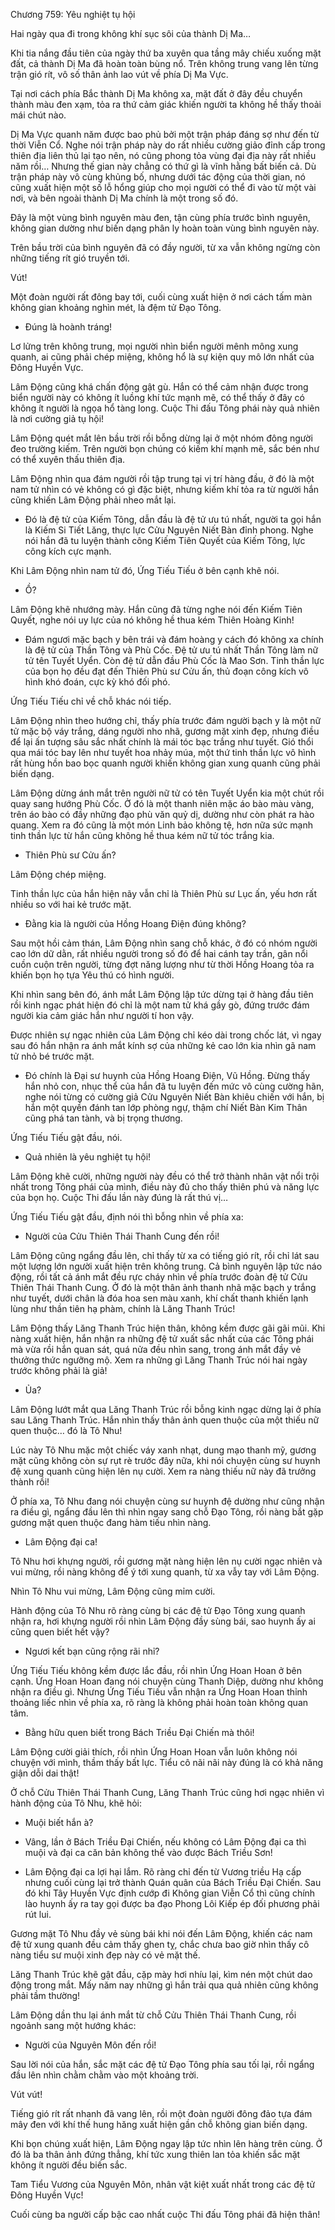 




Chương 759: Yêu nghiệt tụ hội


Hai ngày qua đi trong không khí sục sôi của thành Dị Ma…

Khi tia nắng đầu tiên của ngày thứ ba xuyên qua tầng mây chiếu xuống mặt đất, cả thành Dị Ma đã hoàn toàn bùng nổ. Trên không trung vang lên từng trận gió rít, vô số thân ảnh lao vút về phía Dị Ma Vực.

Tại nơi cách phía Bắc thành Dị Ma không xa, mặt đất ở đây đều chuyển thành màu đen xạm, tỏa ra thứ cảm giác khiến người ta không hề thấy thoải mái chút nào.

Dị Ma Vực quanh năm được bao phủ bởi một trận pháp đáng sợ như đến từ thời Viễn Cổ. Nghe nói trận pháp này do rất nhiều cường giảo đỉnh cấp trong thiên địa liên thủ lại tạo nên, nó cũng phong tỏa vùng đại địa này rất nhiều năm rồi… Nhưng thế gian này chẳng có thứ gì là vĩnh hằng bất biến cả. Dù trận pháp này vô cùng khủng bố, nhưng dưới tác động của thời gian, nó cũng xuất hiện một số lỗ hổng giúp cho mọi người có thể đi vào từ một vài nơi, và bên ngoài thành Dị Ma chính là một trong số đó.

Đây là một vùng bình nguyên màu đen, tận cùng phía trước bình nguyên, không gian dường như biến dạng phân ly hoàn toàn vùng bình nguyên này.

Trên bầu trời của bình nguyên đã có đầy người, từ xa vẫn không ngừng còn những tiếng rít gió truyền tới.

Vút!

Một đoàn người rất đông bay tới, cuối cùng xuất hiện ở nơi cách tấm màn không gian khoảng nghìn mét, là đệm tử Đạo Tông.

- Đúng là hoành tráng!

Lơ lửng trên không trung, mọi người nhìn biển người mênh mông xung quanh, ai cũng phải chép miệng, không hổ là sự kiện quy mô lớn nhất của Đông Huyền Vực.

Lâm Động cũng khá chấn động gật gù. Hắn có thể cảm nhận được trong biển người này có không ít luồng khí tức mạnh mẽ, có thể thấy ở đây có không ít người là ngọa hổ tàng long. Cuộc Thi đấu Tông phái này quả nhiên là nơi cường giả tụ hội!

Lâm Động quét mắt lên bầu trời rồi bỗng dừng lại ở một nhóm đông người đeo trường kiếm. Trên người bọn chúng có kiếm khí mạnh mẽ, sắc bén như có thể xuyên thấu thiên địa.

Lâm Động nhìn qua đám người rồi tập trung tại vị trí hàng đầu, ở đó là một nam tử nhìn có vẻ không có gì đặc biệt, nhưng kiếm khí tỏa ra từ người hắn cũng khiến Lâm Động phải nheo mắt lại.

- Đó là đệ tử của Kiếm Tông, dẫn đầu là đệ tử ưu tú nhất, người ta gọi hắn là Kiếm Si Tiết Lăng, thực lực Cửu Nguyên Niết Bàn đỉnh phong. Nghe nói hắn đã tu luyện thành công Kiếm Tiên Quyết của Kiếm Tông, lực công kích cực mạnh.

Khi Lâm Động nhìn nam tử đó, Ứng Tiếu Tiếu ở bên cạnh khẽ nói.

- Ồ?

Lâm Động khẽ nhướng mày. Hắn cũng đã từng nghe nói đến Kiếm Tiên Quyết, nghe nói uy lực của nó không hề thua kém Thiên Hoàng Kinh!

- Đám ngươi mặc bạch y bên trái và đám hoàng y cách đó không xa chính là đệ tử của Thần Tông và Phù Cốc. Đệ tử ưu tú nhất Thần Tông làm nữ tử tên Tuyết Uyển. Còn đệ tử dẫn đầu Phù Cốc là Mao Sơn. Tinh thần lực của bọn họ đều đạt đến Thiên Phù sư Cửu ấn, thủ đoạn công kích vô hình khó đoán, cực kỳ khó đối phó.

Ứng Tiếu Tiếu chỉ về chỗ khác nói tiếp.

Lâm Động nhìn theo hướng chỉ, thấy phía trước đám người bạch y là một nữ tử mặc bộ váy trắng, dáng người nho nhã, gương mặt xinh đẹp, nhưng điều để lại ấn tượng sâu sắc nhất chính là mái tóc bạc trắng như tuyết. Gió thổi qua mái tóc bay lên như tuyết hoa nhảy múa, một thứ tinh thần lực vô hình rất hùng hồn bao bọc quanh người khiến không gian xung quanh cũng phải biến dạng.

Lâm Động dừng ánh mắt trên người nữ tử có tên Tuyết Uyển kia một chút rồi quay sang hướng Phù Cốc. Ở đó là một thanh niên mặc áo bào màu vàng, trên áo bào có đầy những đạo phù văn quỷ dị, dường như còn phát ra hào quang. Xem ra đó cũng là một món Linh bảo không tệ, hơn nữa sức mạnh tinh thần lực từ hắn cũng không hề thua kém nữ tử tóc trắng kia.

- Thiên Phù sư Cửu ấn?

Lâm Động chép miệng.

Tinh thần lực của hắn hiện nãy vẫn chỉ là Thiên Phù sư Lục ấn, yếu hơn rất nhiều so với hai kẻ trước mặt.

- Đằng kia là người của Hồng Hoang Điện đúng không?

Sau một hồi cảm thán, Lâm Động nhìn sang chỗ khác, ở đó có nhóm người cao lớn dữ dằn, rất nhiều người trong số đó để hai cánh tay trần, gân nổi cuồn cuộn trên người, từng đợt năng lượng như từ thời Hồng Hoang tỏa ra khiến bọn họ tựa Yêu thú có hình người.

Khi nhìn sang bên đó, ánh mắt Lâm Động lập tức dừng tại ở hàng đầu tiên rồi kinh ngạc phát hiện đó chỉ là một nam tử khá gầy gò, đứng trước đám người kia cảm giác hắn như người tí hon vậy.

Được nhiên sự ngạc nhiên của Lâm Động chỉ kéo dài trong chốc lát, vì ngay sau đó hắn nhận ra ánh mắt kính sợ của những kẻ cao lớn kia nhìn gã nam tử nhỏ bé trước mặt.

- Đó chính là Đại sư huynh của Hồng Hoang Điện, Vũ Hồng. Đừng thấy hắn nhỏ con, nhục thể của hắn đã tu luyện đến mức vô cùng cường hãn, nghe nói từng có cường giả Cửu Nguyên Niết Bàn khiêu chiến với hắn, bị hắn một quyền đánh tan lớp phòng ngự, thậm chí Niết Bàn Kim Thân cũng phá tan tành, và bị trọng thương.

Ứng Tiếu Tiếu gật đầu, nói.

- Quả nhiên là yêu nghiệt tụ hội!

Lâm Động khẽ cười, những người này đều có thể trở thành nhân vật nổi trội nhất trong Tông phái của mình, điều này đủ cho thấy thiên phú và năng lực của bọn họ. Cuộc Thi đấu lần này đúng là rất thú vị…

Ứng Tiếu Tiếu gật đầu, định nói thì bỗng nhìn về phía xa:

- Người của Cửu Thiên Thái Thanh Cung đến rồi!

Lâm Động cũng ngẩng đầu lên, chỉ thấy từ xa có tiếng gió rít, rồi chỉ lát sau một lượng lớn người xuất hiện trên không trung. Cả bình nguyên lập tức náo động, rồi tất cả ánh mắt đều rực cháy nhìn về phía trước đoàn đệ tử Cửu Thiên Thái Thanh Cung. Ở đó là một thân ảnh thanh nhã mặc bạch y trắng như tuyết, dưới chân là đóa hoa sen màu xanh, khí chất thanh khiến lạnh lùng như thần tiên hạ phàm, chính là Lăng Thanh Trúc!

Lâm Động thấy Lăng Thanh Trúc hiện thân, không kềm được gãi gãi mũi. Khi nàng xuất hiện, hắn nhận ra những đệ tử xuất sắc nhất của các Tông phái mà vừa rồi hắn quan sát, quá nửa đều nhìn sang, trong ánh mắt đầy vẻ thưởng thức ngưỡng mộ. Xem ra những gì Lăng Thanh Trúc nói hai ngày trước không phải là giả!

- Ủa?

Lâm Động lướt mắt qua Lăng Thanh Trúc rồi bỗng kinh ngạc dừng lại ở phía sau Lăng Thanh Trúc. Hắn nhìn thấy thân ảnh quen thuộc của một thiếu nữ quen thuộc… đó là Tô Nhu!

Lúc này Tô Nhu mặc một chiếc váy xanh nhạt, dung mạo thanh mỹ, gương mặt cũng không còn sự rụt rè trước đây nữa, khi nói chuyện cùng sư huynh đệ xung quanh cũng hiện lên nụ cười. Xem ra nàng thiếu nữ này đã trưởng thành rồi!

Ở phía xa, Tô Nhu đang nói chuyện cùng sư huynh đệ dường như cũng nhận ra điều gì, ngẩng đầu lên thì nhìn ngay sang chỗ Đạo Tông, rồi nàng bắt gặp gương mặt quen thuộc đang hàm tiếu nhìn nàng.

- Lâm Động đại ca!

Tô Nhu hơi khựng người, rồi gương mặt nàng hiện lên nụ cười ngạc nhiên và vui mừng, rồi nàng không để ý tới xung quanh, từ xa vẫy tay với Lâm Động.

Nhìn Tô Nhu vui mừng, Lâm Động cũng mỉm cười.

Hành động của Tô Nhu rõ ràng cùng bị các đệ tử Đạo Tông xung quanh nhận ra, hơi khựng người rồi nhìn Lâm Động đầy sùng bái, sao huynh ấy ai cũng quen biết hết vậy?

- Ngươi kết bạn cũng rộng rãi nhỉ?

Ứng Tiếu Tiếu không kềm được lắc đầu, rồi nhìn Ứng Hoan Hoan ở bên cạnh. Ứng Hoan Hoan đang nói chuyện cùng Thanh Diệp, dường như không nhận ra điều gì. Nhưng Ứng Tiếu Tiếu vẫn nhận ra Ứng Hoan Hoan thỉnh thoảng liếc nhìn về phía xa, rõ ràng là không phải hoàn toàn không quan tâm.

- Bằng hữu quen biết trong Bách Triều Đại Chiến mà thôi!

Lâm Động cười giải thích, rồi nhìn Ứng Hoan Hoan vẫn luôn không nói chuyện với mình, thầm thấy bất lực. Tiểu cô nãi nãi này đúng là có khả năng giận dỗi dai thật!

Ở chỗ Cửu Thiên Thái Thanh Cung, Lăng Thanh Trúc cũng hơi ngạc nhiên vì hành động của Tô Nhu, khẽ hỏi:

- Muội biết hắn à?

- Vâng, lần ở Bách Triều Đại Chiến, nếu không có Lâm Động đại ca thì muội và đại ca căn bản không thể vào được Bách Triều Sơn!

- Lâm Động đại ca lợi hại lắm. Rõ ràng chỉ đến từ Vương triều Hạ cấp nhưng cuối cùng lại trở thành Quán quân của Bách Triều Đại Chiến. Sau đó khi Tây Huyền Vực định cướp đi Không gian Viễn Cổ thì cũng chính lào huynh ấy ra tay gọi được ba đạo Phong Lôi Kiếp ép đối phương phải rút lui.

Gương mặt Tô Nhu đầy vẻ sùng bái khi nói đến Lâm Động, khiến các nam đệ tử xung quanh đều cảm thấy ghen tỵ, chắc chưa bao giờ nhìn thấy cô nàng tiểu sư muội xinh đẹp này có vẻ mặt thế.

Lăng Thanh Trúc khẽ gật đầu, cặp mày hơi nhíu lại, kìm nén một chút dao động trong mắt. Mấy năm nay những gì hắn trải qua quả nhiên cũng không phải tầm thường!

Lâm Động dần thu lại ánh mắt từ chỗ Cửu Thiên Thái Thanh Cung, rồi ngoảnh sang một hướng khác:

- Người của Nguyên Môn đến rồi!

Sau lời nói của hắn, sắc mặt các đệ tử Đạo Tông phía sau tối lại, rồi ngẩng đầu lên nhìn chằm chằm vào một khoảng trời.

Vút vút!

Tiếng gió rít rất nhanh đã vang lên, rồi một đoàn người đông đảo tựa đám mây đen với khí thế hung hăng xuất hiện gần chỗ không gian biến dạng.

Khi bọn chúng xuất hiện, Lâm Động ngay lập tức nhìn lên hàng trên cùng. Ở đó là ba thân ảnh đứng thẳng, khí tức xung thiên lan tỏa khiến sắc mặt không ít người đều biến sắc.

Tam Tiểu Vương của Nguyên Môn, nhân vật kiệt xuất nhất trong các đệ tử Đông Huyền Vực!

Cuối cùng ba người cấp bậc cao nhất cuộc Thi đấu Tông phái đã hiện thân!




